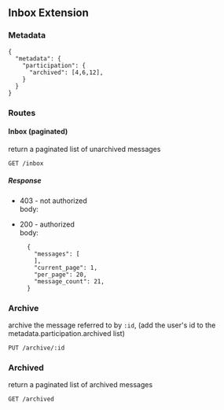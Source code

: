 ## Inbox Extension

### Metadata

    {
      "metadata": {
        "participation": {
          "archived": [4,6,12],
        }
      }
    }

### Routes

#### Inbox (paginated)

return a paginated list of unarchived messages

    GET /inbox

##### Response

* 403 - not authorized  
  body: <blank>  
* 200 - authorized  
  body:

        {
          "messages": [
          ],
          "current_page": 1,
          "per_page": 20,
          "message_count": 21,
        }

### Archive

archive the message referred to by `:id`, (add the user's id to the
metadata.participation.archived list)

    PUT /archive/:id

### Archived

return a paginated list of archived messages

    GET /archived
